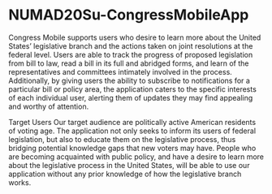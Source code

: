 # NUMAD20Su-CongressMobileApp

Congress Mobile supports users who desire to learn more about the United States’ legislative branch and 
the actions taken on joint resolutions at the federal level. Users are able to track the progress of 
proposed legislation from bill to law, read a bill in its full and abridged forms, and learn of the 
representatives and committees intimately involved in the process. Additionally, by giving users the 
ability to subscribe to notifications for a particular bill or policy area, the application caters to the 
specific interests of each individual user, alerting them of updates they may find appealing and worthy of 
attention.

Target Users
Our target audience are politically active American residents of voting age. The application not only seeks 
to inform its users of federal legislation, but also to educate them on the legislative process, thus 
bridging potential knowledge gaps that new voters may have. People who are becoming acquainted with public 
policy, and have a desire to learn more about the legislative process in the United States, will be able to 
use our application without any prior knowledge of how the legislative branch works.
